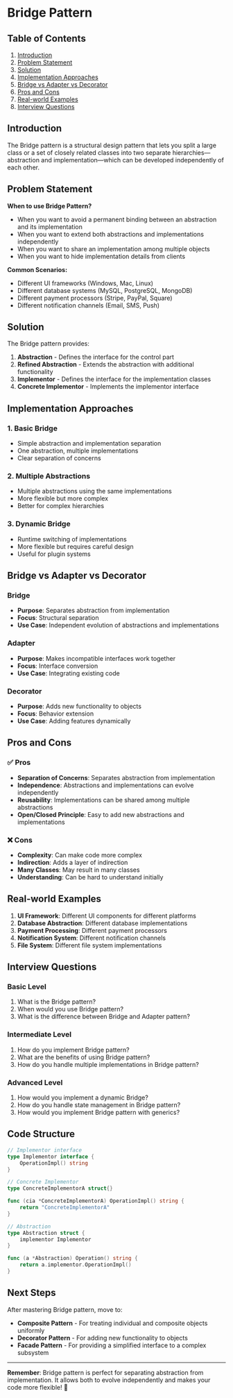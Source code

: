 # Bridge Pattern

## Table of Contents
1. [Introduction](#introduction)
2. [Problem Statement](#problem-statement)
3. [Solution](#solution)
4. [Implementation Approaches](#implementation-approaches)
5. [Bridge vs Adapter vs Decorator](#bridge-vs-adapter-vs-decorator)
6. [Pros and Cons](#pros-and-cons)
7. [Real-world Examples](#real-world-examples)
8. [Interview Questions](#interview-questions)

## Introduction

The Bridge pattern is a structural design pattern that lets you split a large class or a set of closely related classes into two separate hierarchies—abstraction and implementation—which can be developed independently of each other.

## Problem Statement

**When to use Bridge Pattern?**
- When you want to avoid a permanent binding between an abstraction and its implementation
- When you want to extend both abstractions and implementations independently
- When you want to share an implementation among multiple objects
- When you want to hide implementation details from clients

**Common Scenarios:**
- Different UI frameworks (Windows, Mac, Linux)
- Different database systems (MySQL, PostgreSQL, MongoDB)
- Different payment processors (Stripe, PayPal, Square)
- Different notification channels (Email, SMS, Push)

## Solution

The Bridge pattern provides:
1. **Abstraction** - Defines the interface for the control part
2. **Refined Abstraction** - Extends the abstraction with additional functionality
3. **Implementor** - Defines the interface for the implementation classes
4. **Concrete Implementor** - Implements the implementor interface

## Implementation Approaches

### 1. Basic Bridge
- Simple abstraction and implementation separation
- One abstraction, multiple implementations
- Clear separation of concerns

### 2. Multiple Abstractions
- Multiple abstractions using the same implementations
- More flexible but more complex
- Better for complex hierarchies

### 3. Dynamic Bridge
- Runtime switching of implementations
- More flexible but requires careful design
- Useful for plugin systems

## Bridge vs Adapter vs Decorator

### Bridge
- **Purpose**: Separates abstraction from implementation
- **Focus**: Structural separation
- **Use Case**: Independent evolution of abstractions and implementations

### Adapter
- **Purpose**: Makes incompatible interfaces work together
- **Focus**: Interface conversion
- **Use Case**: Integrating existing code

### Decorator
- **Purpose**: Adds new functionality to objects
- **Focus**: Behavior extension
- **Use Case**: Adding features dynamically

## Pros and Cons

### ✅ Pros
- **Separation of Concerns**: Separates abstraction from implementation
- **Independence**: Abstractions and implementations can evolve independently
- **Reusability**: Implementations can be shared among multiple abstractions
- **Open/Closed Principle**: Easy to add new abstractions and implementations

### ❌ Cons
- **Complexity**: Can make code more complex
- **Indirection**: Adds a layer of indirection
- **Many Classes**: May result in many classes
- **Understanding**: Can be hard to understand initially

## Real-world Examples

1. **UI Framework**: Different UI components for different platforms
2. **Database Abstraction**: Different database implementations
3. **Payment Processing**: Different payment processors
4. **Notification System**: Different notification channels
5. **File System**: Different file system implementations

## Interview Questions

### Basic Level
1. What is the Bridge pattern?
2. When would you use Bridge pattern?
3. What is the difference between Bridge and Adapter pattern?

### Intermediate Level
1. How do you implement Bridge pattern?
2. What are the benefits of using Bridge pattern?
3. How do you handle multiple implementations in Bridge pattern?

### Advanced Level
1. How would you implement a dynamic Bridge?
2. How do you handle state management in Bridge pattern?
3. How would you implement Bridge pattern with generics?

## Code Structure

```go
// Implementor interface
type Implementor interface {
    OperationImpl() string
}

// Concrete Implementor
type ConcreteImplementorA struct{}

func (cia *ConcreteImplementorA) OperationImpl() string {
    return "ConcreteImplementorA"
}

// Abstraction
type Abstraction struct {
    implementor Implementor
}

func (a *Abstraction) Operation() string {
    return a.implementor.OperationImpl()
}
```

## Next Steps

After mastering Bridge pattern, move to:
- **Composite Pattern** - For treating individual and composite objects uniformly
- **Decorator Pattern** - For adding new functionality to objects
- **Facade Pattern** - For providing a simplified interface to a complex subsystem

---

**Remember**: Bridge pattern is perfect for separating abstraction from implementation. It allows both to evolve independently and makes your code more flexible! 🚀
